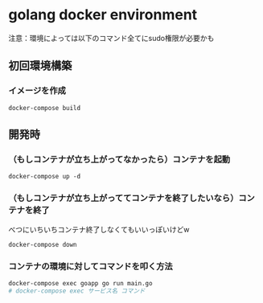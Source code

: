 # golang docker environment

注意：環境によっては以下のコマンド全てにsudo権限が必要かも

## 初回環境構築

### イメージを作成

```
docker-compose build
```

## 開発時

### （もしコンテナが立ち上がってなかったら）コンテナを起動

```
docker-compose up -d
```

### （もしコンテナが立ち上がっててコンテナを終了したいなら）コンテナを終了

べつにいちいちコンテナ終了しなくてもいいっぽいけどw
```
docker-compose down
```

### コンテナの環境に対してコマンドを叩く方法

```bash
docker-compose exec goapp go run main.go
# docker-compose exec サービス名 コマンド
```